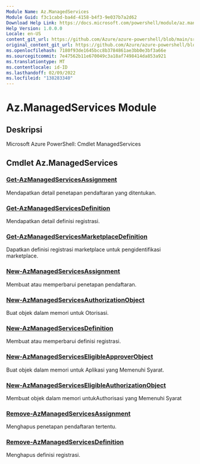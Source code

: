 ```yaml
---
Module Name: Az.ManagedServices
Module Guid: f3c1cabd-ba4d-4158-b4f3-9e037b7a2d62
Download Help Link: https://docs.microsoft.com/powershell/module/az.managedservices
Help Version: 1.0.0.0
Locale: en-US
content_git_url: https://github.com/Azure/azure-powershell/blob/main/src/ManagedServices/help/Az.ManagedServices.md
original_content_git_url: https://github.com/Azure/azure-powershell/blob/main/src/ManagedServices/help/Az.ManagedServices.md
ms.openlocfilehash: 7180f93de1645bcc8b3784861ae3bb0e3bf3a66e
ms.sourcegitcommit: 7e47562b11e670049c3a18af7498414da853a921
ms.translationtype: MT
ms.contentlocale: id-ID
ms.lasthandoff: 02/09/2022
ms.locfileid: "138283340"
---
```

# Az.ManagedServices Module
## Deskripsi
Microsoft Azure PowerShell: Cmdlet ManagedServices

## Cmdlet Az.ManagedServices
### [Get-AzManagedServicesAssignment](Get-AzManagedServicesAssignment.md)
Mendapatkan detail penetapan pendaftaran yang ditentukan.

### [Get-AzManagedServicesDefinition](Get-AzManagedServicesDefinition.md)
Mendapatkan detail definisi registrasi.

### [Get-AzManagedServicesMarketplaceDefinition](Get-AzManagedServicesMarketplaceDefinition.md)
Dapatkan definisi registrasi marketplace untuk pengidentifikasi marketplace.

### [New-AzManagedServicesAssignment](New-AzManagedServicesAssignment.md)
Membuat atau memperbarui penetapan pendaftaran.

### [New-AzManagedServicesAuthorizationObject](New-AzManagedServicesAuthorizationObject.md)
Buat objek dalam memori untuk Otorisasi.

### [New-AzManagedServicesDefinition](New-AzManagedServicesDefinition.md)
Membuat atau memperbarui definisi registrasi.

### [New-AzManagedServicesEligibleApproverObject](New-AzManagedServicesEligibleApproverObject.md)
Buat objek dalam memori untuk Aplikasi yang Memenuhi Syarat.

### [New-AzManagedServicesEligibleAuthorizationObject](New-AzManagedServicesEligibleAuthorizationObject.md)
Membuat objek dalam memori untukAuthorisasi yang Memenuhi Syarat

### [Remove-AzManagedServicesAssignment](Remove-AzManagedServicesAssignment.md)
Menghapus penetapan pendaftaran tertentu.

### [Remove-AzManagedServicesDefinition](Remove-AzManagedServicesDefinition.md)
Menghapus definisi registrasi.

